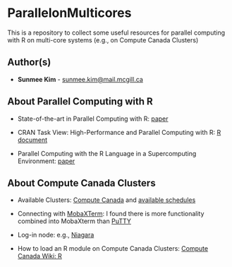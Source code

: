ParallelonMulticores
====================================================

This is a repository to collect some useful resources for parallel computing with R on multi-core systems (e.g., on Compute Canada Clusters)

Author(s)
-------

-   **Sunmee Kim** - <sunmee.kim@mail.mcgill.ca>

About Parallel Computing with R
----------

- State-of-the-art in Parallel Computing with R: [paper](https://www.jstatsoft.org/article/view/v031i01/v31i01.pdf)

- CRAN Task View: High-Performance and Parallel Computing with R: [R document](https://cran.r-project.org/web/views/HighPerformanceComputing.html)

- Parallel Computing with the R Language in a Supercomputing Environment: [paper](https://link.springer.com/chapter/10.1007/978-3-642-13872-0_64)

About Compute Canada Clusters
----------

- Available Clusters: [Compute Canada](https://www.computecanada.ca/research-portal/accessing-resources/available-resources/) and [available schedules](https://status.computecanada.ca/)

- Connecting with [MobaXTerm](https://docs.computecanada.ca/wiki/Connecting_with_MobaXTerm): I found there is more functionality combined into MobaXterm than [PuTTY](https://docs.computecanada.ca/wiki/Connecting_with_PuTTY)

- Log-in node: e.g., [Niagara](https://docs.computecanada.ca/wiki/Niagara)

- How to load an R module on Compute Canada Clusters: [Compute Canada Wiki: R](https://docs.computecanada.ca/wiki/R)
